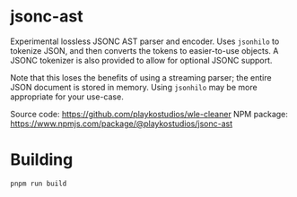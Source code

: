 # jsonc-ast

Experimental lossless JSONC AST parser and encoder. Uses `jsonhilo` to tokenize
JSON, and then converts the tokens to easier-to-use objects. A JSONC tokenizer
is also provided to allow for optional JSONC support.

Note that this loses the benefits of using a streaming parser; the entire JSON
document is stored in memory. Using `jsonhilo` may be more appropriate for your
use-case.

Source code: https://github.com/playkostudios/wle-cleaner
NPM package: https://www.npmjs.com/package/@playkostudios/jsonc-ast

# Building

```
pnpm run build
```